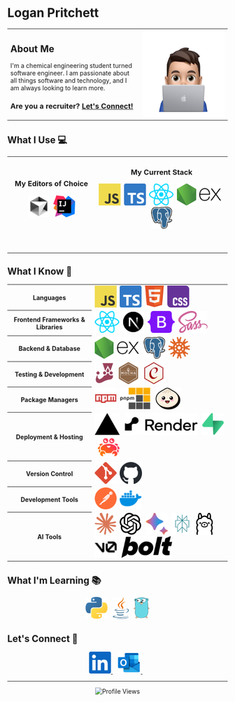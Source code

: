 # Logan Pritchett

<table border="0">
  <tr>
    <td width="60%">
      <h2>About Me</h2>
      <p>I'm a chemical engineering student turned software engineer. I am passionate about all things software and technology, and I am always looking to learn more.</p>
      <h3>Are you a recruiter? <a href="#connect">Let's Connect!</a></h3>
    </td>
    <td width="40%" align="center">
      <img src="./images/logan.png" height="200" alt="Logan Pritchett" />
    </td>
  </tr>
</table>

## What I Use 💻

<table border="0">
  <tr>
    <td width="40%" align="center">
      <h3>My Editors of Choice</h3>
      <p>
        <img src="./images/cursor.svg" height="50" alt="Cursor" />&nbsp;
        <img src="./images/intellij.svg" height="50" alt="Intellij" />
      </p>
      <img width="441" height="0">
      <img width="441" height="0">
    </td>
    <td width="60%" align="center">
      <h3>My Current Stack</h3>
      <p>
        <img src="./images/javascript.svg" height="50" alt="JavaScript" />&nbsp;
        <img src="./images/typescript.svg" height="50" alt="TypeScript" />&nbsp;
        <img src="./images/react.svg" height="50" alt="React" />&nbsp;
        <img src="./images/nodejs.svg" height="50" alt="Node.js" />&nbsp;
        <picture>
          <source media="(prefers-color-scheme: dark)" srcset="./images/express/dark.svg" height="50" />
          <source media="(prefers-color-scheme: light)" srcset="./images/express/light.svg" height="50" />
          <img src="./images/express/light.svg" height="50" alt="Express.js" />
        </picture>&nbsp;
        <img src="./images/postgresql.svg" height="50" alt="PostgreSQL" />
      </p>
      <img width="441" height="0">
      <img width="441" height="0">
    </td>
  </tr>
</table>

## What I Know 🧠

<table>
  <tr>
    <th>Languages</th>
    <td>
      <img src="./images/javascript.svg" height="50" alt="JavaScript" />&nbsp;
      <img src="./images/typescript.svg" height="50" alt="TypeScript" />&nbsp;
      <img src="./images/html5.svg" height="50" alt="HTML" />&nbsp;
      <img src="./images/css.svg" height="50" alt="CSS" />
    </td>
  </tr>
  <tr>
    <th>Frontend Frameworks & Libraries</th>
    <td>
      <img src="./images/react.svg" height="50" alt="React" />&nbsp;
      <img src="./images/nextjs.svg" height="50" alt="Next.js" />&nbsp;
      <img src="./images/bootstrap.svg" height="50" alt="Bootstrap" />&nbsp;
      <img src="./images/sass.svg" height="50" alt="SASS" />
    </td>
  </tr>
  <tr>
    <th>Backend & Database</th>
    <td>
      <img src="./images/nodejs.svg" height="50" alt="Node.js" />&nbsp;
      <picture>
        <source media="(prefers-color-scheme: dark)" srcset="./images/express/dark.svg" height="50" />
        <source media="(prefers-color-scheme: light)" srcset="./images/express/light.svg" height="50" />
        <img src="./images/express/light.svg" height="50" alt="Express" />
      </picture>&nbsp;
      <img src="./images/postgresql.svg" height="50" alt="PostgreSQL" />&nbsp;
      <img src="./images/knex.svg" height="50" alt="Knex" />
    </td>
  </tr>
  <tr>
    <th>Testing & Development</th>
    <td>
      <img src="./images/jest.svg" height="50" alt="Jest" />&nbsp;
      <img src="./images/mocha.svg" height="50" alt="Mocha" />&nbsp;
      <img src="./images/chai.svg" height="50" alt="Chai" />
    </td>
  </tr>
  <tr>
    <th>Package Managers</th>
    <td>
      <img src="./images/npm.svg" height="50" alt="NPM" />&nbsp;
      <picture>
        <source media="(prefers-color-scheme: dark)" srcset="./images/pnpm/dark.svg" height="50" />
        <source media="(prefers-color-scheme: light)" srcset="./images/pnpm/light.svg" height="50" />
        <img src="./images/pnpm/light.svg" height="50" alt="PNPM" />
      </picture>&nbsp;
      <img src="./images/bun.svg" height="50" alt="Bun" />
    </td>
  </tr>
  <tr>
    <th>Deployment & Hosting</th>
    <td>
      <picture>
        <source media="(prefers-color-scheme: dark)" srcset="./images/vercel/dark.svg" height="50" />
        <source media="(prefers-color-scheme: light)" srcset="./images/vercel/light.svg" height="50" />
        <img src="./images/vercel/light.svg" height="50" alt="Vercel" />
      </picture>&nbsp;
      <picture>
        <source media="(prefers-color-scheme: dark)" srcset="./images/render/dark.svg" height="50" />
        <source media="(prefers-color-scheme: light)" srcset="./images/render/light.svg" height="50" />
        <img src="./images/render/light.svg" height="50" alt="Render" />
      </picture>&nbsp;
      <img src="./images/supabase.svg" height="50" alt="Supabase" />&nbsp;
      <img src="./images/aiven.png" height="50" alt="Aiven" />
    </td>
  </tr>
  <tr>
    <th>Version Control</th>
    <td>
      <img src="./images/git.svg" height="50" alt="Git" />&nbsp;
      <picture>
        <source media="(prefers-color-scheme: dark)" srcset="./images/github/dark.svg" height="50" />
        <source media="(prefers-color-scheme: light)" srcset="./images/github/light.svg" height="50" />
        <img src="./images/github/light.svg" height="50" alt="GitHub" />
      </picture>
    </td>
  </tr>
  <tr>
    <th>Development Tools</th>
    <td>
      <img src="./images/postman.svg" height="50" alt="Postman" />&nbsp;
      <img src="./images/docker.svg" height="50" alt="Docker" />
    </td>
  </tr>
  <tr>
    <th>AI Tools</th>
    <td>
      <img src="./images/claude.svg" height="50" alt="Claude" />&nbsp;
      <picture>
        <source media="(prefers-color-scheme: dark)" srcset="./images/chatgpt/dark.svg" height="50" />
        <source media="(prefers-color-scheme: light)" srcset="./images/chatgpt/light.svg" height="50" />
        <img src="./images/chatgpt/light.svg" height="50" alt="ChatGPT" />
      </picture>&nbsp;
      <img src="./images/gemini.svg" height="50" alt="Gemini" />&nbsp;
      <img src="./images/perplexity.svg" height="50" alt="Perplexity" />&nbsp;
      <picture>
        <source media="(prefers-color-scheme: dark)" srcset="./images/ollama/dark.svg" height="50" />
        <source media="(prefers-color-scheme: light)" srcset="./images/ollama/light.svg" height="50" />
        <img src="./images/ollama/light.svg" height="50" alt="Ollama" />
      </picture>&nbsp;
      <picture>
        <source media="(prefers-color-scheme: dark)" srcset="./images/v0/dark.svg" height="50" />
        <source media="(prefers-color-scheme: light)" srcset="./images/v0/light.svg" height="50" />
        <img src="./images/v0/light.svg" height="50" alt="V0" />
      </picture>&nbsp;
      <picture>
        <source media="(prefers-color-scheme: dark)" srcset="./images/bolt/dark.svg" height="50" />
        <source media="(prefers-color-scheme: light)" srcset="./images/bolt/light.svg" height="50" />
        <img src="./images/bolt/light.svg" height="50" alt="Bolt" />
      </picture>
    </td>
  </tr>
</table>

## What I'm Learning 📚

<p align="center">
  <img src="./images/python.svg" height="50" alt="Python" />&nbsp;&nbsp;
  <img src="./images/java.svg" height="50" alt="Java" />&nbsp;&nbsp;
  <img src="./images/go.svg" height="50" alt="Go" />
</p>

<h2 id="connect">Let's Connect 🤝</h2>

<p align="center">
  <a href="https://www.linkedin.com/in/logan-pritchett">
    <img src="./images/linkedin.svg" height="50" alt="LinkedIn" />
  </a>&nbsp;&nbsp;
  <a href="mailto:contact@loganpritchett.me">
    <img src="./images/outlook.svg" height="50" alt="Email" />
  </a>&nbsp;&nbsp;
</p>

---

<p align="center">
  <img src="https://komarev.com/ghpvc/?username=loganprit&style=for-the-badge&color=blue&label=VISITORS&abbreviated=true" alt="Profile Views" />
</p>
